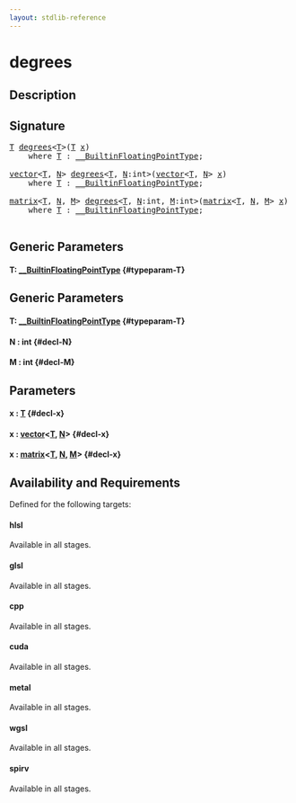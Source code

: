 ```yaml
---
layout: stdlib-reference
---
```


# degrees

## Description





## Signature 

<pre>
<a href="/stdlib-reference/global-decls/degrees#typeparam-T" class="code_type">T</a> <a href="/stdlib-reference/global-decls/degrees">degrees</a>&lt;<a href="/stdlib-reference/global-decls/degrees#typeparam-T" class="code_type">T</a>&gt;(<a href="/stdlib-reference/global-decls/degrees#typeparam-T" class="code_type">T</a> <a href="/stdlib-reference/global-decls/degrees#decl-x" class="code_param">x</a>)
    <span class='code_keyword'>where</span> <a href="/stdlib-reference/global-decls/degrees#typeparam-T" class="code_type">T</a> : <a href="/stdlib-reference/interfaces/BuiltinFloatingPointType/index" class="code_type">__BuiltinFloatingPointType</a>;

<a href="/stdlib-reference/types/vector/index" class="code_type">vector</a>&lt;<a href="/stdlib-reference/global-decls/degrees#typeparam-T" class="code_type">T</a>, <a href="/stdlib-reference/global-decls/degrees#decl-N" class="code_var">N</a>&gt; <a href="/stdlib-reference/global-decls/degrees">degrees</a>&lt;<a href="/stdlib-reference/global-decls/degrees#typeparam-T" class="code_type">T</a>, <a href="/stdlib-reference/global-decls/degrees#decl-N" class="code_var">N</a>:<span class="code_keyword">int</span>&gt;(<a href="/stdlib-reference/types/vector/index" class="code_type">vector</a>&lt;<a href="/stdlib-reference/global-decls/degrees#typeparam-T" class="code_type">T</a>, <a href="/stdlib-reference/global-decls/degrees#decl-N" class="code_var">N</a>&gt; <a href="/stdlib-reference/global-decls/degrees#decl-x" class="code_param">x</a>)
    <span class='code_keyword'>where</span> <a href="/stdlib-reference/global-decls/degrees#typeparam-T" class="code_type">T</a> : <a href="/stdlib-reference/interfaces/BuiltinFloatingPointType/index" class="code_type">__BuiltinFloatingPointType</a>;

<a href="/stdlib-reference/types/matrix/index" class="code_type">matrix</a>&lt;<a href="/stdlib-reference/global-decls/degrees#typeparam-T" class="code_type">T</a>, <a href="/stdlib-reference/global-decls/degrees#decl-N" class="code_var">N</a>, <a href="/stdlib-reference/global-decls/degrees#decl-M" class="code_var">M</a>&gt; <a href="/stdlib-reference/global-decls/degrees">degrees</a>&lt;<a href="/stdlib-reference/global-decls/degrees#typeparam-T" class="code_type">T</a>, <a href="/stdlib-reference/global-decls/degrees#decl-N" class="code_var">N</a>:<span class="code_keyword">int</span>, <a href="/stdlib-reference/global-decls/degrees#decl-M" class="code_var">M</a>:<span class="code_keyword">int</span>&gt;(<a href="/stdlib-reference/types/matrix/index" class="code_type">matrix</a>&lt;<a href="/stdlib-reference/global-decls/degrees#typeparam-T" class="code_type">T</a>, <a href="/stdlib-reference/global-decls/degrees#decl-N" class="code_var">N</a>, <a href="/stdlib-reference/global-decls/degrees#decl-M" class="code_var">M</a>&gt; <a href="/stdlib-reference/global-decls/degrees#decl-x" class="code_param">x</a>)
    <span class='code_keyword'>where</span> <a href="/stdlib-reference/global-decls/degrees#typeparam-T" class="code_type">T</a> : <a href="/stdlib-reference/interfaces/BuiltinFloatingPointType/index" class="code_type">__BuiltinFloatingPointType</a>;

</pre>

## Generic Parameters

#### T: [\_\_BuiltinFloatingPointType](/stdlib-reference/interfaces/BuiltinFloatingPointType/index) {#typeparam-T}

## Generic Parameters

#### T: [\_\_BuiltinFloatingPointType](/stdlib-reference/interfaces/BuiltinFloatingPointType/index) {#typeparam-T}
#### N  : int {#decl-N}
#### M  : int {#decl-M}

## Parameters

#### x  : [T](/stdlib-reference/global-decls/degrees#typeparam-T) {#decl-x}
#### x  : [vector](/stdlib-reference/types/vector/index)\<[T](/stdlib-reference/types/vector/index#typeparam-T), [N](/stdlib-reference/types/vector/index#decl-N)\> {#decl-x}
#### x  : [matrix](/stdlib-reference/types/matrix/index)\<[T](/stdlib-reference/types/matrix/T), [N](/stdlib-reference/types/matrix/index#decl-N), [M](/stdlib-reference/types/matrix/index#decl-M)\> {#decl-x}

## Availability and Requirements

Defined for the following targets:

#### hlsl
Available in all stages.

#### glsl
Available in all stages.

#### cpp
Available in all stages.

#### cuda
Available in all stages.

#### metal
Available in all stages.

#### wgsl
Available in all stages.

#### spirv
Available in all stages.



